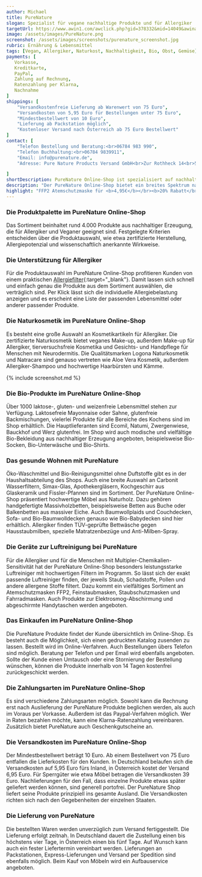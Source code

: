 ```yaml
---
author: Michael
title: PureNature
slogan: Spezialist für vegane nachhaltige Produkte und für Allergiker
targetUrl: https://www.awin1.com/awclick.php?gid=378332&mid=14049&awinaffid=731132&linkid=2533240&clickref=
image: /assets/images/PureNature.png
screenshot: /assets/images/screenshots/purenature_screenshot.jpg
rubric: Ernährung & Lebensmittel
tags: [Vegan, Allergiker, Naturkost, Nachhaltigkeit, Bio, Obst, Gemüse]
payments: [
   Vorkasse,
   Kreditkarte,
   PayPal,
   Zahlung auf Rechnung,
   Ratenzahlung per Klarna,
   Nachnahme
]
shippings: [
    "Versandkostenfreie Lieferung ab Warenwert von 75 Euro",
    "Versandkosten von 5,95 Euro für Bestellungen unter 75 Euro",
    "Mindestbestellwert von 10 Euro",
    "Lieferung ab Packstation möglich",
    "Kostenloser Versand nach Österreich ab 75 Euro Bestellwert"
]
contact: [
    "Telefon Bestellung und Beratung:<br>06784 983 990",
    "Telefon Buchhaltung:<br>06784 9839911",
    "Email: info@purenature.de",
    "Adresse: Pure Nature Products Versand GmbH<br>Zur Rothheck 14<br>55743 Idar-Oberstein"

]
shortDescription: PureNature Online-Shop ist spezialisiert auf nachhaltige Produkte für die Allergiker und das vegane Leben aus den verschiedensten Bereichen.
description: "Der PureNature Online-Shop bietet ein breites Spektrum natürlicher Erzeugnisse. Das Sortiment reicht von Bio-Lebensmitteln bis zu nachhaltigen Artikeln rund ums Wohnen. Die Philosophie des Familienunternehmens: Mit hochwertigen Produkten, kompetenten Mitarbeitern und fundiertem Know-How Gesundheit und Nachhaltigkeit für die Kunden zu ermöglichen."
highlight: "FFP2 Atemschutzmaske für <b>4,95€</b></br><b>20% Rabatt</b> auf FFP2 Atemschutzmasken im 10er Pack"
---
```


### Die Produktpalette im PureNature Online-Shop

Das Sortiment beinhaltet rund 4.000 Produkte aus nachhaltiger Erzeugung, die für Allergiker und Veganer geeignet sind. Festgelegte Kriterien entscheiden über die Produktauswahl, wie etwa zertifizierte Herstellung, Allergiepotenzial und wissenschaftlich anerkannte Wirkweise.

### Die Unterstützung für Allergiker

Für die Produktauswahl im PureNature Online-Shop profitieren Kunden von einem praktischen [Allergiefilter](https://www.purenature.de/filter){:target="_blank"}. Damit lassen sich schnell und einfach genau die Produkte aus dem Sortiment auswählen, die verträglich sind. Per Klick lässt sich die individuelle Allergiebelastung anzeigen und es erscheint eine Liste der passenden Lebensmittel oder anderer passender Produkte.

### Die Naturkosmetik im PureNature Online-Shop

Es besteht eine große Auswahl an Kosmetikartikeln für Allergiker. Die zertifizierte Naturkosmetik bietet veganes Make-up, außerdem Make-up für Allergiker, tierversuchsfreie Kosmetika und Gesichts- und Handpflege für Menschen mit Neurodermitis. Die Qualitätsmarken Logona Naturkosmetik und Natracare sind genauso vertreten wie Aloe Vera Kosmetik, außerdem Allergiker-Shampoo und hochwertige Haarbürsten und Kämme.

{% include screenshot.md %}

### Die Bio-Produkte im PureNature Online-Shop

Über 1000 laktose-, gluten- und weizenfreie Lebensmittel stehen zur Verfügung. Laktosefreie Mayonnaise oder Sahne, glutenfreie Backmischungen, vielerlei Produkte für alle Bereiche des Kochens sind im Shop erhältlich. Die Hauptlieferanten sind Ecomil, Natumi, Zwergenwiese, Bauckhof und Werz glutenfrei. Im Shop wird auch modische und vielfältige Bio-Bekleidung aus nachhaltiger Erzeugung angeboten, beispielsweise Bio-Socken, Bio-Unterwäsche und Bio-Shirts. 

### Das gesunde Wohnen mit PureNature

Öko-Waschmittel und Bio-Reinigungsmittel ohne Duftstoffe gibt es in der Haushaltsabteilung des Shops. Auch eine breite Auswahl an Carbonit Wasserfiltern, Simax-Glas, Apothekergläsern, Kochgeschirr aus Glaskeramik und Fissler-Pfannen sind im Sortiment. Der PureNature Online-Shop präsentiert hochwertige Möbel aus Naturholz. Dazu gehören handgefertigte Massivholzbetten, beispielsweise Betten aus Buche oder Balkenbetten aus massiver Eiche. Auch Baumwollplaids und Couchdecken, Sofa- und Bio-Baumwolldecken genauso wie Bio-Babydecken sind hier erhältlich. Allergiker finden TÜV-geprüfte Bettwäsche gegen Hausstaubmilben, spezielle Matratzenbezüge und Anti-Milben-Spray. 

### Die Geräte zur Luftreinigung bei PureNature

Für die Allergiker und für die Menschen mit Multipler-Chemikalien-Sensitivität hat der PureNature Online-Shop besonders leistungsstarke Luftreiniger mit hochwertigen Filtern im Programm. So lässt sich der exakt passende Luftreiniger finden, der jeweils Staub, Schadstoffe, Pollen und andere allergene Stoffe filtert. Dazu kommt ein vielfältiges Sortiment an Atemschutzmasken FFP2, Feinstaubmasken, Staubschutzmasken und Fahrradmasken. Auch Produkte zur Elektrosmog-Abschirmung und abgeschirmte Handytaschen werden angeboten. 

### Das Einkaufen im PureNature Online-Shop

Die PureNature Produkte findet der Kunde übersichtlich im Online-Shop. Es besteht auch die Möglichkeit, sich einen gedruckten Katalog zusenden zu lassen. Bestellt wird im Online-Verfahren. Auch Bestellungen übers Telefon sind möglich. Beratung per Telefon und per Email wird ebenfalls angeboten. Sollte der Kunde einen Umtausch oder eine Stornierung der Bestellung wünschen, können die Produkte innerhalb von 14 Tagen kostenfrei zurückgeschickt werden. 

### Die Zahlungsarten im PureNature Online-Shop

Es sind verschiedene Zahlungsarten möglich. Sowohl kann die Rechnung erst nach Auslieferung der PureNature Produkte beglichen werden, als auch im Voraus per Vorkasse. Außerdem ist das Paypal-Verfahren möglich. Wer in Raten bezahlen möchte, kann eine Klarna-Ratenzahlung vereinbaren. Zusätzlich bietet PureNature auch Geschenkgutscheine an. 

### Die Versandkosten im PureNature Online-Shop

Der Mindestbestellwert beträgt 10 Euro. Ab einem Bestellwert von 75 Euro entfallen die Lieferkosten für den Kunden. In Deutschland belaufen sich die Versandkosten auf 5,95 Euro fürs Inland, in Österreich kostet der Versand 6,95 Euro. Für Sperrgüter wie etwa Möbel betragen die Versandkosten 39 Euro. Nachlieferungen für den Fall, dass einzelne Produkte etwas später geliefert werden können, sind generell portofrei. Der PureNature Shop liefert seine Produkte prinzipiell ins gesamte Ausland. Die Versandkosten richten sich nach den Gegebenheiten der einzelnen Staaten. 

### Die Lieferung von PureNature

Die bestellten Waren werden unverzüglich zum Versand fertiggestellt. Die Lieferung erfolgt zeitnah. In Deutschland dauert die Zustellung einen bis höchstens vier Tage, in Österreich einen bis fünf Tage. Auf Wunsch kann auch ein fester Liefertermin vereinbart werden. Lieferungen an Packstationen, Express-Lieferungen und Versand per Spedition sind ebenfalls möglich. Beim Kauf von Möbeln wird ein Aufbauservice angeboten.

